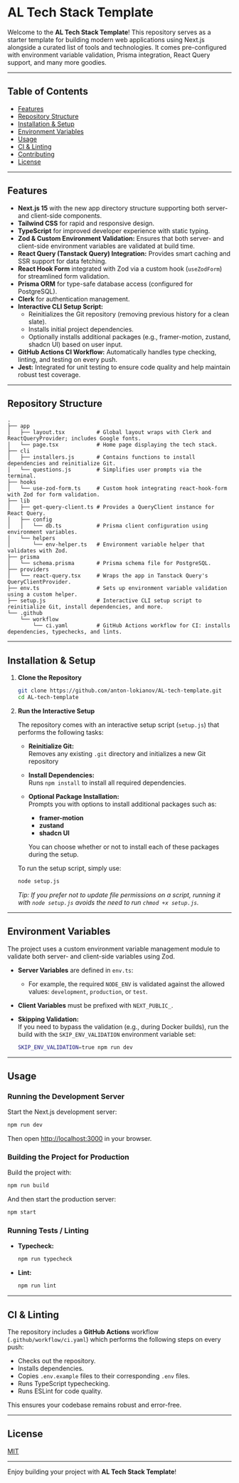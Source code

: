 # AL Tech Stack Template

Welcome to the **AL Tech Stack Template**! This repository serves as a starter template for building modern web applications using Next.js alongside a curated list of tools and technologies. It comes pre-configured with environment variable validation, Prisma integration, React Query support, and many more goodies.

---

## Table of Contents

- [Features](#features)
- [Repository Structure](#repository-structure)
- [Installation & Setup](#installation--setup)
- [Environment Variables](#environment-variables)
- [Usage](#usage)
- [CI & Linting](#ci--linting)
- [Contributing](#contributing)
- [License](#license)

---

## Features

- **Next.js 15** with the new app directory structure supporting both server- and client-side components.
- **Tailwind CSS** for rapid and responsive design.
- **TypeScript** for improved developer experience with static typing.
- **Zod & Custom Environment Validation:** Ensures that both server- and client-side environment variables are validated at build time.
- **React Query (Tanstack Query) Integration:** Provides smart caching and SSR support for data fetching.
- **React Hook Form** integrated with Zod via a custom hook (`useZodForm`) for streamlined form validation.
- **Prisma ORM** for type-safe database access (configured for PostgreSQL).
- **Clerk** for authentication management.
- **Interactive CLI Setup Script:**
  - Reinitializes the Git repository (removing previous history for a clean slate).
  - Installs initial project dependencies.
  - Optionally installs additional packages (e.g., framer-motion, zustand, shadcn UI) based on user input.
- **GitHub Actions CI Workflow:** Automatically handles type checking, linting, and testing on every push.
- **Jest:** Integrated for unit testing to ensure code quality and help maintain robust test coverage.

---

## Repository Structure

```
.
├── app
│   ├── layout.tsx          # Global layout wraps with Clerk and ReactQueryProvider; includes Google fonts.
│   └── page.tsx            # Home page displaying the tech stack.
├── cli
│   ├── installers.js       # Contains functions to install dependencies and reinitialize Git.
│   └── questions.js        # Simplifies user prompts via the terminal.
├── hooks
│   └── use-zod-form.ts     # Custom hook integrating react-hook-form with Zod for form validation.
├── lib
│   ├── get-query-client.ts # Provides a QueryClient instance for React Query.
│   ├── config
│   │   └── db.ts           # Prisma client configuration using environment variables.
│   └── helpers
│       └── env-helper.ts   # Environment variable helper that validates with Zod.
├── prisma
│   └── schema.prisma       # Prisma schema file for PostgreSQL.
├── providers
│   └── react-query.tsx     # Wraps the app in Tanstack Query's QueryClientProvider.
├── env.ts                  # Sets up environment variable validation using a custom helper.
├── setup.js                # Interactive CLI setup script to reinitialize Git, install dependencies, and more.
└── .github
    └── workflow
        └── ci.yaml         # GitHub Actions workflow for CI: installs dependencies, typechecks, and lints.
```

---

## Installation & Setup

1. **Clone the Repository**

   ```bash
   git clone https://github.com/anton-lokianov/AL-tech-template.git
   cd AL-tech-template
   ```

2. **Run the Interactive Setup**

   The repository comes with an interactive setup script (`setup.js`) that performs the following tasks:

   - **Reinitialize Git:**  
     Removes any existing `.git` directory and initializes a new Git repository
   - **Install Dependencies:**  
     Runs `npm install` to install all required dependencies.
   - **Optional Package Installation:**  
     Prompts you with options to install additional packages such as:

     - **framer-motion**
     - **zustand**
     - **shadcn UI**

     You can choose whether or not to install each of these packages during the setup.

   To run the setup script, simply use:

   ```bash
   node setup.js
   ```

   _Tip: If you prefer not to update file permissions on a script, running it with `node setup.js` avoids the need to run `chmod +x setup.js`._

---

## Environment Variables

The project uses a custom environment variable management module to validate both server- and client-side variables using Zod.

- **Server Variables** are defined in `env.ts`:

  - For example, the required `NODE_ENV` is validated against the allowed values: `development`, `production`, or `test`.

- **Client Variables** must be prefixed with `NEXT_PUBLIC_`.

- **Skipping Validation:**  
  If you need to bypass the validation (e.g., during Docker builds), run the build with the `SKIP_ENV_VALIDATION` environment variable set:

  ```bash
  SKIP_ENV_VALIDATION=true npm run dev
  ```

---

## Usage

### Running the Development Server

Start the Next.js development server:

```bash
npm run dev
```

Then open [http://localhost:3000](http://localhost:3000) in your browser.

### Building the Project for Production

Build the project with:

```bash
npm run build
```

And then start the production server:

```bash
npm start
```

### Running Tests / Linting

- **Typecheck:**

  ```bash
  npm run typecheck
  ```

- **Lint:**

  ```bash
  npm run lint
  ```

---

## CI & Linting

The repository includes a **GitHub Actions** workflow (`.github/workflow/ci.yaml`) which performs the following steps on every push:

- Checks out the repository.
- Installs dependencies.
- Copies `.env.example` files to their corresponding `.env` files.
- Runs TypeScript typechecking.
- Runs ESLint for code quality.

This ensures your codebase remains robust and error-free.

---

## License

[MIT](LICENSE)

---

Enjoy building your project with **AL Tech Stack Template**!
